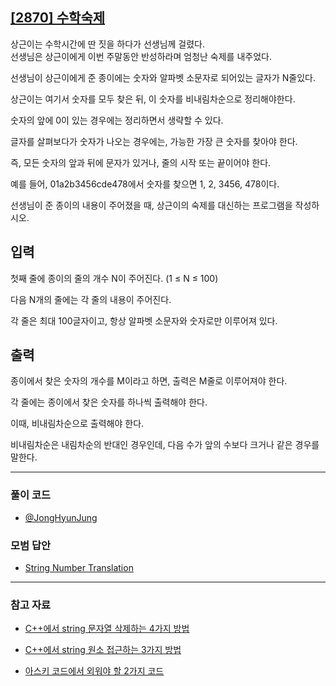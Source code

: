 ## [[2870] 수학숙제](https://www.acmicpc.net/problem/2870)

상근이는 수학시간에 딴 짓을 하다가 선생님께 걸렸다.
<br>
선생님은 상근이에게 이번 주말동안 반성하라며 엄청난 숙제를 내주었다.

선생님이 상근이에게 준 종이에는 숫자와 알파벳 소문자로 되어있는 글자가 N줄있다.

상근이는 여기서 숫자를 모두 찾은 뒤, 이 숫자를 비내림차순으로 정리해야한다.

숫자의 앞에 0이 있는 경우에는 정리하면서 생략할 수 있다.

글자를 살펴보다가 숫자가 나오는 경우에는, 가능한 가장 큰 숫자를 찾아야 한다.

즉, 모든 숫자의 앞과 뒤에 문자가 있거나, 줄의 시작 또는 끝이어야 한다.

예를 들어, 01a2b3456cde478에서 숫자를 찾으면 1, 2, 3456, 478이다.

선생님이 준 종이의 내용이 주어졌을 때, 상근이의 숙제를 대신하는 프로그램을 작성하시오.

## 입력

첫째 줄에 종이의 줄의 개수 N이 주어진다. (1 ≤ N ≤ 100)

다음 N개의 줄에는 각 줄의 내용이 주어진다.

각 줄은 최대 100글자이고, 항상 알파벳 소문자와 숫자로만 이루어져 있다.

## 출력

종이에서 찾은 숫자의 개수를 M이라고 하면, 출력은 M줄로 이루어져야 한다.

각 줄에는 종이에서 찾은 숫자를 하나씩 출력해야 한다.

이때, 비내림차순으로 출력해야 한다.

비내림차순은 내림차순의 반대인 경우인데, 다음 수가 앞의 수보다 크거나 같은 경우를 말한다.

---

### 풀이 코드

-   [@JongHyunJung](https://github.com/almond0115/Algorithm-CodingTest/blob/main/BackJoon/DFS%2CBFS/2870/jjh.cpp)

### 모범 답안

-   [String Number Translation](https://github.com/almond0115/Algorithm-CodingTest/blob/main/BackJoon/DFS%2CBFS/2870/solution_1.cpp)

---

### 참고 자료

-   [C++에서 string 문자열 삭제하는 4가지 방법](https://almond0115.tistory.com/entry/C에서-string-문자열-삭제하는-4가지-방법)

-   [C++에서 string 원소 접근하는 3가지 방법](https://almond0115.tistory.com/entry/C에서-string-원소-접근-방법-3가지)

-   [아스키 코드에서 외워야 할 2가지 코드](https://almond0115.tistory.com/entry/아스키-코드에서-외워야-할-2가지-코드)
